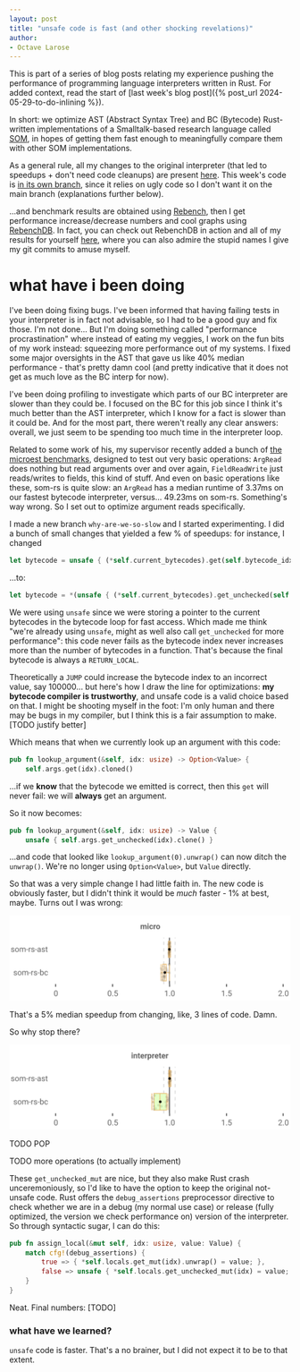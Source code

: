 ```yaml
---
layout: post
title: "unsafe code is fast (and other shocking revelations)"
author:
- Octave Larose
---
```


This is part of a series of blog posts relating my experience pushing the performance of programming language interpreters written in Rust. For added context, read the start of [last week's blog post]({% post_url 2024-05-29-to-do-inlining %}).

In short: we optimize AST (Abstract Syntax Tree) and BC (Bytecode) Rust-written implementations of a Smalltalk-based research language called [SOM](http://som-st.github.io/), in hopes of getting them fast enough to meaningfully compare them with other SOM implementations.

As a general rule, all my changes to the original interpreter (that led to speedups + don't need code cleanups) are present [here](https://github.com/OctaveLarose/som-rs/tree/best). This week's code is [in its own branch](https://github.com/OctaveLarose/som-rs/tree/f9ba61bcc740cafd32b0b1be517a71ecfd9b3bbb), since it relies on ugly code so I don't want it on the main branch (explanations further below).

...and benchmark results are obtained using [Rebench](https://github.com/smarr/ReBench), then I get performance increase/decrease numbers and cool graphs using [RebenchDB](https://github.com/smarr/ReBenchDB). In fact, you can check out RebenchDB in action and all of my results for yourself [here](https://rebench.stefan-marr.de/som-rs/), where you can also admire the stupid names I give my git commits to amuse myself.

# what have i been doing

I've been doing fixing bugs. I've been informed that having failing tests in your interpreter is in fact not advisable, so I had to be a good guy and fix those. I'm not done... But I'm doing something called "performance procrastination" where instead of eating my veggies, I work on the fun bits of my work instead: squeezing more performance out of my systems. I fixed some major oversights in the AST that gave us like 40% median performance - that's pretty damn cool (and pretty indicative that it does not get as much love as the BC interp for now).

I've been doing profiling to investigate which parts of our BC interpreter are slower than they could be. I focused on the BC for this job since I think it's much better than the AST interpreter, which I know for a fact is slower than it could be. And for the most part, there weren't really any clear answers: overall, we just seem to be spending too much time in the interpreter loop.

Related to some work of his, my supervisor recently added a bunch of [the microest benchmarks](https://github.com/SOM-st/SOM/pull/121), designed to test out very basic operations: `ArgRead` does nothing but read arguments over and over again, `FieldReadWrite` just reads/writes to fields, this kind of stuff. And even on basic operations like these, som-rs is quite slow: an `ArgRead` has a median runtime of 3.37ms on our fastest bytecode interpreter, versus... 49.23ms on som-rs. Something's way wrong. So I set out to optimize argument reads specifically.

I made a new branch `why-are-we-so-slow` and I started experimenting. I did a bunch of small changes that yielded a few % of speedups: for instance, I changed
```rust
let bytecode = unsafe { (*self.current_bytecodes).get(self.bytecode_idx) };
```
...to:
```rust
let bytecode = *(unsafe { (*self.current_bytecodes).get_unchecked(self.bytecode_idx) });
```

We were using `unsafe` since we were storing a pointer to the current bytecodes in the bytecode loop for fast access. Which made me think "we're already using `unsafe`, might as well also call `get_unchecked` for more performance": this code never fails as the bytecode index never increases more than the number of bytecodes in a function. That's because the final bytecode is always a `RETURN_LOCAL`.

Theoretically a `JUMP` could increase the bytecode index to an incorrect value, say 100000... but here's how I draw the line for optimizations: **my bytecode compiler is trustworthy**, and unsafe code is a valid choice based on that. I might be shooting myself in the foot: I'm only human and there may be bugs in my compiler, but I think this is a fair assumption to make. [TODO justify better]

Which means that when we currently look up an argument with this code:
```rust
pub fn lookup_argument(&self, idx: usize) -> Option<Value> {
    self.args.get(idx).cloned()
```

...if we **know** that the bytecode we emitted is correct, then this `get` will never fail: we will **always** get an argument.

So it now becomes:

```rust
pub fn lookup_argument(&self, idx: usize) -> Value {
    unsafe { self.args.get_unchecked(idx).clone() }
```

...and code that looked like `lookup_argument(0).unwrap()` can now ditch the `unwrap()`. We're no longer using `Option<Value>`, but `Value` directly.

So that was a very simple change I had little faith in. The new code is obviously faster, but I didn't think it would be *much* faster - 1% at best, maybe. Turns out I was wrong:

![d55a2d116d21f1ea4c83410246281de3fd2f5a41..49a98d57883b86a137f36bc4130bfe37446d8dad](lookup-arg.png)

That's a 5% median speedup from changing, like, 3 lines of code. Damn.


So why stop there?

![bbc03a8bfd4a76cedc15d71626e27ad0b4fddb20..30b66e2855ca804d232d470724b972ce2dd5fe6d](more-unsafe-accesses.png)

TODO POP

TODO more operations (to actually implement)

These `get_unchecked_mut` are nice, but they also make Rust crash unceremoniously, so I'd like to have the option to keep the original not-unsafe code. Rust offers the `debug_assertions` preprocessor directive to check whether we are in a debug (my normal use case) or release (fully optimized, the version we check performance on) version of the interpreter. So through syntactic sugar, I can do this:

```rust
pub fn assign_local(&mut self, idx: usize, value: Value) {
    match cfg!(debug_assertions) {
        true => { *self.locals.get_mut(idx).unwrap() = value; },
        false => unsafe { *self.locals.get_unchecked_mut(idx) = value; }
    }
}
```

Neat. Final numbers: [TODO]

### what have we learned?

`unsafe` code is faster. That's a no brainer, but I did not expect it to be to that extent.